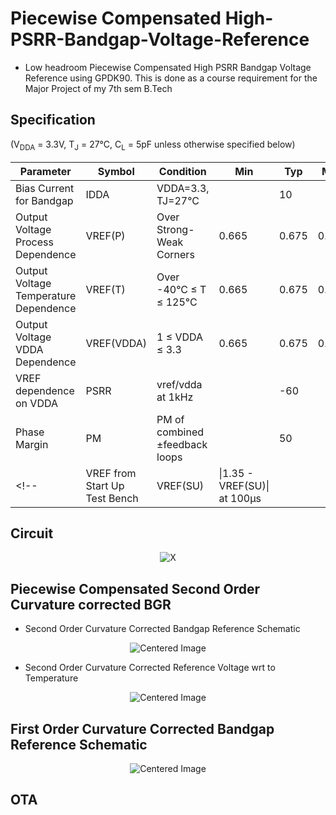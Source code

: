 # Piecewise Compensated High-PSRR-Bandgap-Voltage-Reference

- Low headroom Piecewise Compensated High PSRR Bandgap Voltage Reference using GPDK90. This is done as a course requirement for the Major Project of my 7th sem B.Tech<br>

## Specification
(V<sub>DDA</sub> = 3.3V, T<sub>J</sub> = 27°C, C<sub>L</sub> = 5pF unless otherwise specified below)

| Parameter                              | Symbol      | Condition                          | Min  | Typ  | Max  | Units |
|----------------------------------------|-------------|------------------------------------|------|------|------|-------|
| Bias Current for Bandgap               | IDDA        | VDDA=3.3, TJ=27°C                 |      | 10   |      | µA    |
| Output Voltage Process Dependence      | VREF(P)     | Over Strong-Weak Corners          | 0.665| 0.675| 0.685| V     |
| Output Voltage Temperature Dependence  | VREF(T)     | Over -40°C ≤ T ≤ 125°C            | 0.665| 0.675| 0.685| V     |
| Output Voltage VDDA Dependence         | VREF(VDDA)  | 1 ≤ VDDA ≤ 3.3                 | 0.665| 0.675| 0.685| V     |
| VREF dependence on VDDA                | PSRR        | vref/vdda at 1kHz                 |      | -60  |      | dB    |
| Phase Margin                           | PM          | PM of combined ±feedback loops    |      |  50  |      | Deg   |
<!--| VREF from Start Up Test Bench          | VREF(SU)    | \|1.35 - VREF(SU)\| at 100µs      |      |      | 10   | mV    | --> 

## Circuit
<p align="center">
  <img src="https://github.com/user-attachments/assets/6e4d250c-0f1a-47f3-af61-96d316cf9583" alt="X">
</p>


## Piecewise Compensated Second Order Curvature corrected BGR
- Second Order Curvature Corrected Bandgap Reference Schematic
<p align="center">
  <img src="https://github.com/user-attachments/assets/f91a1ffa-58b7-42c9-8c17-b5be30c7f781" alt="Centered Image">
</p>

- Second Order Curvature Corrected Reference Voltage wrt to Temperature
<p align="center">
  <img src="https://github.com/user-attachments/assets/1219168d-857b-454d-9070-cf58ab1bee7d" alt="Centered Image">
</p>


## First Order Curvature Corrected Bandgap Reference Schematic
<p align="center">
  <img src="https://github.com/user-attachments/assets/4e8737b3-b363-4dd1-acbf-7553e7bd1e58" alt="Centered Image">
</p>

## OTA
